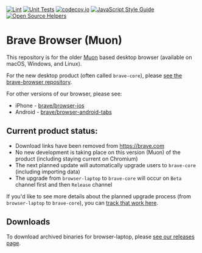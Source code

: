 [![Lint](https://badges.herokuapp.com/travis/brave/browser-laptop?env=TEST_DIR=lint&label=lint)](https://travis-ci.org/brave/browser-laptop)
[![Unit Tests](https://badges.herokuapp.com/travis/brave/browser-laptop?env=TEST_DIR=unit&label=unit-tests)](https://travis-ci.org/brave/browser-laptop)
[![codecov.io](https://codecov.io/github/brave/browser-laptop/coverage.svg?branch=master)](https://codecov.io/gh/brave/browser-laptop?branch=master)
[![JavaScript Style Guide](https://img.shields.io/badge/code_style-standard-brightgreen.svg)](https://standardjs.com)
[![Open Source Helpers](https://www.codetriage.com/brave/browser-laptop/badges/users.svg)](https://www.codetriage.com/brave/browser-laptop)

# Brave Browser (Muon)

This repository is for the older [Muon](https://github.com/brave/muon) based desktop browser (available on macOS, Windows, and Linux).

For the new desktop product (often called `brave-core`), please [see the brave-browser repository](https://github.com/brave/brave-browser).

For other versions of our browser, please see:
* iPhone - [brave/browser-ios](https://github.com/brave/browser-ios)
* Android - [brave/browser-android-tabs](https://github.com/brave/browser-android-tabs)

## Current product status:
- Download links have been removed from https://brave.com
- No new development is taking place on this version (Muon) of the product (including staying current on Chromium)
- The next planned update will automatically upgrade users to `brave-core` (including importing data)
- The upgrade from `browser-laptop` to `brave-core` will occur on `Beta` channel first and then `Release` channel

If you'd like to see more details about the planned upgrade process (from `browser-laptop` to `brave-core`), you can [track that work here](https://github.com/brave/brave-browser/milestone/10).

## Downloads

To download archived binaries for browser-laptop, please [see our releases page](https://github.com/brave/browser-laptop/releases).

